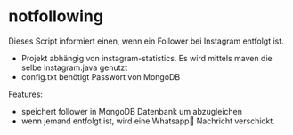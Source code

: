 # notfollowing

Dieses Script informiert einen, wenn ein Follower bei Instagram entfolgt ist.


- Projekt abhängig von instagram-statistics. Es wird mittels maven die selbe instagram.java genutzt
- config.txt benötigt Passwort von MongoDB

Features:

- speichert follower in MongoDB Datenbank um abzugleichen
- wenn jemand entfolgt ist, wird eine Whatsapp💬 Nachricht verschickt.
